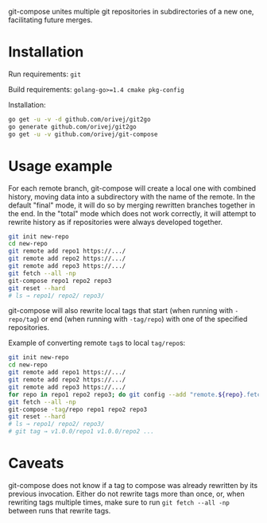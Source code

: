 git-compose unites multiple git repositories in subdirectories of a new one, facilitating future merges.

Installation
============

Run requirements: `git`

Build requirements: `golang-go>=1.4 cmake pkg-config`

Installation:

```bash
go get -u -v -d github.com/orivej/git2go
go generate github.com/orivej/git2go
go get -u -v github.com/orivej/git-compose
```

Usage example
=============

For each remote branch, git-compose will create a local one with combined history, moving data into a subdirectory with the name of the remote.  In the default "final" mode, it will do so by merging rewritten branches together in the end.  In the "total" mode which does not work correctly, it will attempt to rewrite history as if repositories were always developed together.

```bash
git init new-repo
cd new-repo
git remote add repo1 https://.../
git remote add repo2 https://.../
git remote add repo3 https://.../
git fetch --all -np
git-compose repo1 repo2 repo3
git reset --hard
# ls → repo1/ repo2/ repo3/
```

git-compose will also rewrite local tags that start (when running with `-repo/tag`) or end (when running with `-tag/repo`) with one of the specified repositories.

Example of converting remote `tag`s to local `tag/repo`s:

```bash
git init new-repo
cd new-repo
git remote add repo1 https://.../
git remote add repo2 https://.../
git remote add repo3 https://.../
for repo in repo1 repo2 repo3; do git config --add "remote.${repo}.fetch" "+refs/tags/*:refs/tags/*/$repo"; done
git fetch --all -np
git-compose -tag/repo repo1 repo2 repo3
git reset --hard
# ls → repo1/ repo2/ repo3/
# git tag → v1.0.0/repo1 v1.0.0/repo2 ...
```

Caveats
=======

git-compose does not know if a tag to compose was already rewritten by its previous invocation.  Either do not rewrite tags more than once, or, when rewriting tags multiple times, make sure to run `git fetch --all -np` between runs that rewrite tags.
